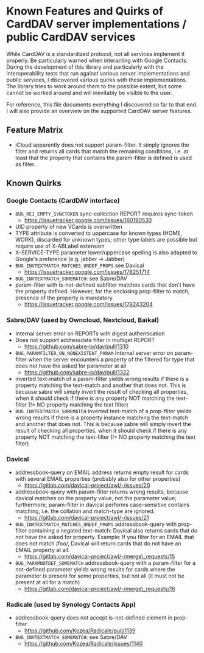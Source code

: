 # Known Features and Quirks of CardDAV server implementations / public CardDAV services

While CardDAV is a standardized protocol, not all services implement it properly. Be particularly warned when
interacting with Google Contacts. During the development of this library and particularly with the interoperability
tests that run against various server implementations and public services, I discovered various quirks with these
implementations. The library tries to work around them to the possible extent, but some cannot be worked around and will
inevitably be visible to the user.

For reference, this file documents everything I discovered so far to that end. I will also provide an overview on the
supported CardDAV server features.

## Feature Matrix

- iCloud apparently does not support param-filter. It simply ignores the filter and returns all cards that match the
  remaining conditions, i.e. at least that the property that contains the param-filter is defined is used as filter.

## Known Quirks

### Google Contacts (CardDAV interface)

- `BUG_REJ_EMPTY_SYNCTOKEN` sync-collection REPORT requires sync-token
  - https://issuetracker.google.com/issues/160190530
- UID property of new VCards is overwritten
- TYPE attribute is converted to uppercase for known types (HOME, WORK), discarded for unknown types; other type labels
  are possible but require use of X-ABLabel extension
- X-SERVICE-TYPE parameter lower/uppercase spelling is also adapted to Google's preference (e.g. jabber -> Jabber)
- `BUG_INVTEXTMATCH_MATCHES_UNDEF_PROPS` see Davical
  - https://issuetracker.google.com/issues/178251714
- `BUG_INVTEXTMATCH_SOMEMATCH`: see Sabre/DAV
- param-filter with is-not-defined subfilter matches cards that don't have the property defined. However, for the
  enclosing prop-filter to match, presence of the property is mandatory.
  - https://issuetracker.google.com/issues/178243204

### Sabre/DAV (used by Owncloud, Nextcloud, Baïkal)

- Internal server error on REPORTs with digest authentication
- Does not support addressdata filter in multiget REPORT
  - https://github.com/sabre-io/dav/pull/1310
- `BUG_PARAMFILTER_ON_NONEXISTENT_PARAM` Internal server error on param-filter when the server encounters a property of
  the filtered for type that does not have the asked for parameter at all
  - https://github.com/sabre-io/dav/pull/1322
- inverted text-match of a param-filter yields wrong results if there is a property matching the text-match and another
  that does not. This is because sabre will simply invert the result of checking all properties, when it should check if
  there is any property NOT matching the text-filter (!= NO property matching the text filter)
- `BUG_INVTEXTMATCH_SOMEMATCH` inverted text-match of a prop-filter yields wrong results if there is a property instance
  matching the text-match and another that does not. This is because sabre will simply invert the result of checking all
  properties, when it should check if there is any property NOT matching the text-filter (!= NO property matching the
  text filter)

### Davical

- addressbook-query on EMAIL address returns empty result for cards with several EMAIL properties (probably also for
  other properties)
  - https://gitlab.com/davical-project/awl/-/issues/20
- addressbook-query with param-filter returns wrong results, because davical matches on the property value, not the
  parameter value; furthermore, param-filter in davical performs case-sensitive contains matching, i.e. the collation
  and match-type are ignored.
  - https://gitlab.com/davical-project/awl/-/issues/21
- `BUG_INVTEXTMATCH_MATCHES_UNDEF_PROPS` addressbook-query with prop-filter containing a negated text-match: Davical
  also returns cards that do not have the asked for property. Example: If you filter for an EMAIL that does not match
  /foo/, Davical will return cards that do not have an EMAIL property at all.
  - https://gitlab.com/davical-project/awl/-/merge\_requests/15
- `BUG_PARAMNOTDEF_SOMEMATCH` addressbook-query with a param-filter for a not-defined parameter yields wrong results for
  cards where the parameter is present for some properties, but not all (it must not be present at all for a match)
  - https://gitlab.com/davical-project/awl/-/merge\_requests/16


### Radicale (used by Synology Contacts App)

- addressbook-query does not accept is-not-defined element in prop-filter
  - https://github.com/Kozea/Radicale/pull/1139
- `BUG_INVTEXTMATCH_SOMEMATCH`: see Sabre/DAV
  - https://github.com/Kozea/Radicale/issues/1140
